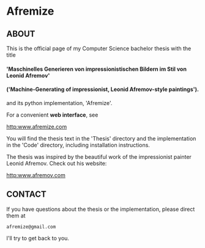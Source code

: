 # Afremize

## ABOUT

This is the official page of my Computer Science bachelor thesis with the title

#### 'Maschinelles Generieren von impressionistischen Bildern im Stil von Leonid Afremov'
#### ('Machine-Generating of impressionist, Leonid Afremov-style paintings').

and its python implementation, 'Afremize'.

For a convenient **web interface**, see

<http:www.afremize.com>

You will find the thesis text in the 'Thesis' directory and the implementation in the 'Code' directory, including installation instructions.

The thesis was inspired by the beautiful work of the impressionist painter Leonid Afremov. Check out his website:

<http:www.afremov.com>


##  CONTACT

If you have questions about the thesis or the implementation, please direct them at

    afremize@gmail.com

I'll try to get back to you.
